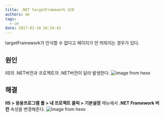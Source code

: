 ```yaml
---
title: .NET targetFramework 오류
authors: me
tags:
  - c#
date: 2017-01-10 16:34:43
---
```


targetFramework가 인식할 수 없다고 페이지가 안 띄워지는 경우가 있다.

## 원인

IIS의 .NET버전과 프로젝트의 .NET버전이 달라 발생한다.
![image from hexo](https://i.imgur.com/RZAuzpC.jpg)

## 해결

**IIS > 응용프로그램 풀 > 내 프로젝트 클릭 > 기본설정** 메뉴에서 **.NET Framework 버전** 속성을 변경해준다.
![image from hexo](https://i.imgur.com/5DHb75H.png)
